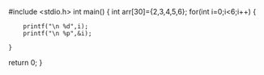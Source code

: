#include <stdio.h>
int main()
{
    int arr[30]={2,3,4,5,6};
    for(int i=0;i<6;i++)
    {
        
        printf("\n %d",i);
        printf("\n %p",&i);
    
    }
return 0;
}
